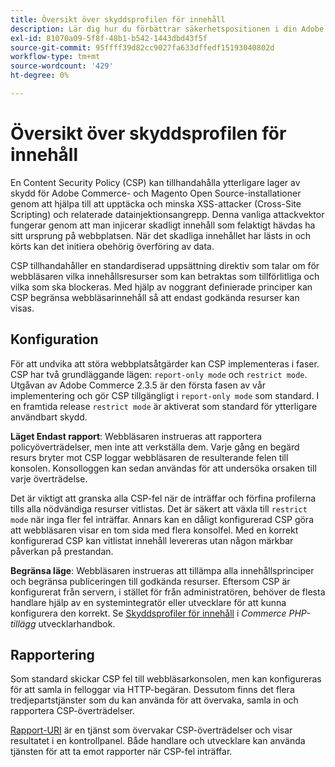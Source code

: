 ```yaml
---
title: Översikt över skyddsprofilen för innehåll
description: Lär dig hur du förbättrar säkerhetspositionen i din Adobe Commerce- eller Magento Open Source-butik med hjälp av en skyddsprofil för innehåll.
exl-id: 81070a09-5f8f-48b1-b542-1443dbd43f5f
source-git-commit: 95ffff39d82cc9027fa633dffedf15193040802d
workflow-type: tm+mt
source-wordcount: '429'
ht-degree: 0%

---
```


# Översikt över skyddsprofilen för innehåll

En Content Security Policy (CSP) kan tillhandahålla ytterligare lager av skydd för Adobe Commerce- och Magento Open Source-installationer genom att hjälpa till att upptäcka och minska XSS-attacker (Cross-Site Scripting) och relaterade datainjektionsangrepp. Denna vanliga attackvektor fungerar genom att man injicerar skadligt innehåll som felaktigt hävdas ha sitt ursprung på webbplatsen. När det skadliga innehållet har lästs in och körts kan det initiera obehörig överföring av data.

CSP tillhandahåller en standardiserad uppsättning direktiv som talar om för webbläsaren vilka innehållsresurser som kan betraktas som tillförlitliga och vilka som ska blockeras. Med hjälp av noggrant definierade principer kan CSP begränsa webbläsarinnehåll så att endast godkända resurser kan visas.

## Konfiguration

För att undvika att störa webbplatsåtgärder kan CSP implementeras i faser. CSP har två grundläggande lägen: `report-only mode` och `restrict mode`. Utgåvan av Adobe Commerce 2.3.5 är den första fasen av vår implementering och gör CSP tillgängligt i `report-only mode` som standard. I en framtida release `restrict mode` är aktiverat som standard för ytterligare användbart skydd.

**Läget Endast rapport**: Webbläsaren instrueras att rapportera policyöverträdelser, men inte att verkställa dem. Varje gång en begärd resurs bryter mot CSP loggar webbläsaren de resulterande felen till konsolen. Konsolloggen kan sedan användas för att undersöka orsaken till varje överträdelse.

Det är viktigt att granska alla CSP-fel när de inträffar och förfina profilerna tills alla nödvändiga resurser vitlistas. Det är säkert att växla till `restrict mode` när inga fler fel inträffar. Annars kan en dåligt konfigurerad CSP göra att webbläsaren visar en tom sida med flera konsolfel. Med en korrekt konfigurerad CSP kan vitlistat innehåll levereras utan någon märkbar påverkan på prestandan.

**Begränsa läge**: Webbläsaren instrueras att tillämpa alla innehållsprinciper och begränsa publiceringen till godkända resurser. Eftersom CSP är konfigurerat från servern, i stället för från administratören, behöver de flesta handlare hjälp av en systemintegratör eller utvecklare för att kunna konfigurera den korrekt. Se [Skyddsprofiler för innehåll](https://developer.adobe.com/commerce/php/development/security/content-security-policies/) i _Commerce PHP-tillägg_ utvecklarhandbok.

## Rapportering

Som standard skickar CSP fel till webbläsarkonsolen, men kan konfigureras för att samla in felloggar via HTTP-begäran. Dessutom finns det flera tredjepartstjänster som du kan använda för att övervaka, samla in och rapportera CSP-överträdelser.

[Rapport-URI](https://report-uri.io/) är en tjänst som övervakar CSP-överträdelser och visar resultatet i en kontrollpanel. Både handlare och utvecklare kan använda tjänsten för att ta emot rapporter när CSP-fel inträffar.
